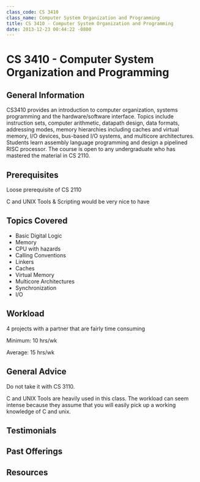 ```yaml
---
class_code: CS 3410
class_name: Computer System Organization and Programming
title: CS 3410 - Computer System Organization and Programming
date: 2013-12-23 00:44:22 -0800
---
```

# CS 3410 - Computer System Organization and Programming

## General Information
CS3410 provides an introduction to computer organization, systems programming and the hardware/software interface. Topics include instruction sets, computer arithmetic, datapath design, data formats, addressing modes, memory hierarchies including caches and virtual memory, I/O devices, bus-based I/O systems, and multicore architectures. Students learn assembly language programming and design a pipelined RISC processor. The course is open to any undergraduate who has mastered the material in CS 2110.

## Prerequisites
Loose prerequisite of CS 2110

C and UNIX Tools & Scripting would be very nice to have

## Topics Covered
 - Basic Digital Logic
 - Memory
 - CPU with hazards
 - Calling Conventions
 - Linkers
 - Caches
 - Virtual Memory
 - Multicore Architectures
 - Synchronization
 - I/O

## Workload
4 projects with a partner that are fairly time consuming

Minimum: 10 hrs/wk

Average: 15 hrs/wk

## General Advice
Do not take it with CS 3110.

C and UNIX Tools are heavily used in this class. The workload can seem intense because they assume that you will easily pick up a working knowledge of C and unix.

## Testimonials

## Past Offerings

## Resources
